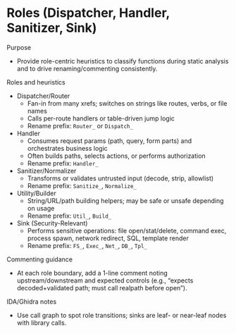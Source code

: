# Roles (Dispatcher, Handler, Sanitizer, Sink)

Purpose
- Provide role-centric heuristics to classify functions during static analysis and to drive renaming/commenting consistently.

Roles and heuristics
- Dispatcher/Router
  - Fan-in from many xrefs; switches on strings like routes, verbs, or file names
  - Calls per-route handlers or table-driven jump logic
  - Rename prefix: `Router_` or `Dispatch_`
- Handler
  - Consumes request params (path, query, form parts) and orchestrates business logic
  - Often builds paths, selects actions, or performs authorization
  - Rename prefix: `Handler_`
- Sanitizer/Normalizer
  - Transforms or validates untrusted input (decode, strip, allowlist)
  - Rename prefix: `Sanitize_`, `Normalize_`
- Utility/Builder
  - String/URL/path building helpers; may be safe or unsafe depending on usage
  - Rename prefix: `Util_`, `Build_`
- Sink (Security-Relevant)
  - Performs sensitive operations: file open/stat/delete, command exec, process spawn, network redirect, SQL, template render
  - Rename prefix: `FS_`, `Exec_`, `Net_`, `DB_`, `Tpl_`

Commenting guidance
- At each role boundary, add a 1-line comment noting upstream/downstream and expected controls (e.g., “expects decoded+validated path; must call realpath before open”).

IDA/Ghidra notes
- Use call graph to spot role transitions; sinks are leaf- or near-leaf nodes with library calls.


